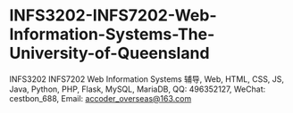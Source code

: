 # INFS3202-INFS7202-Web-Information-Systems-The-University-of-Queensland
INFS3202 INFS7202 Web Information Systems 辅导, Web, HTML, CSS, JS, Java, Python, PHP, Flask, MySQL, MariaDB, QQ: 496352127, WeChat: cestbon_688, Email: accoder_overseas@163.com
